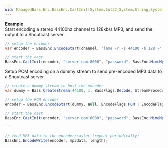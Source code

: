 ```yaml
---
uid: ManagedBass.Enc.BassEnc.CastInit(System.Int32,System.String,System.String,System.String,System.String,System.String,System.String,System.String,System.String,System.Int32,System.Boolean)
---
```


**Example**  
Start encoding a stereo 44100hz channel to 128kb/s MP3, and send the output to a Shoutcast server.

```csharp
// setup the encoder
var encoder = BassEnc.EncodeStart(channel, "lame -r -s 44100 -b 128 -", EncodeFlags.NoHeader, null, IntPtr.Zero);

// start the cast
BassEnc.CastInit(encoder, "server.com:8000", "password", BassEnc.MimeMp3, "name", "url", "genre", null, null, 128, true);
```

Setup PCM encoding on a dummy stream to send pre-encoded MP3 data to a Shoutcast server. 

```csharp
// create a dummy stream to host the encoder
var dummy = Bass.CreateStream(44100, 1, BassFlags.Decode, StreamProcedureType.Dummy);

// setup the PCM encoder
encoder = BassEnc.EncodeStart(dummy, null, EncodeFlags.PCM | EncodeFlags.NoHeader | EncodeFlags.UnlimitedCastDataRate, null, IntPtr.Zero);

// start the cast
BassEnc.CastInit(encoder, "server.com:8000", "password", BassEnc.MimeMp3, "name", "url", "genre", null, null, 128, true);

---

// feed MP3 data to the encoder/caster (repeat periodically)
BassEnc.EncodeWrite(encoder, mp3data, length);
```